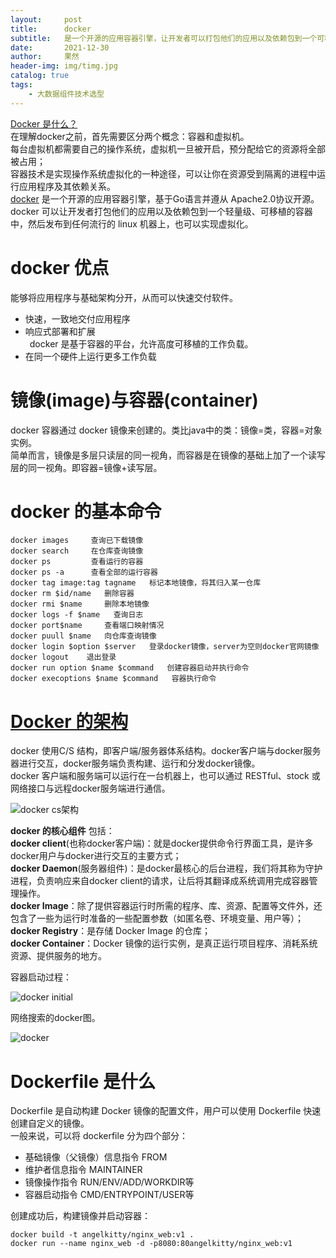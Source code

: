 ```yaml
---
layout:     post
title:      docker
subtitle:   是一个开源的应用容器引擎，让开发者可以打包他们的应用以及依赖包到一个可移植的镜像中，然后发布到任何流行的 Linux或Windows操作系统的机器上，也可以实现虚拟化
date:       2021-12-30
author:     果然
header-img: img/timg.jpg
catalog: true
tags:
    - 大数据组件技术选型
---
```

[Docker 是什么？](https://www.jianshu.com/p/b6c7a4ca3e0e)      
在理解docker之前，首先需要区分两个概念：容器和虚拟机。  
每台虚拟机都需要自己的操作系统，虚拟机一旦被开启，预分配给它的资源将全部被占用；  
容器技术是实现操作系统虚拟化的一种途径，可以让你在资源受到隔离的进程中运行应用程序及其依赖关系。  
[docker](https://www.runoob.com/docker/docker-tutorial.html) 是一个开源的应用容器引擎，基于Go语言并遵从 Apache2.0协议开源。  
docker 可以让开发者打包他们的应用以及依赖包到一个轻量级、可移植的容器中，然后发布到任何流行的 linux 机器上，也可以实现虚拟化。  
# docker  优点  
能够将应用程序与基础架构分开，从而可以快速交付软件。  
   
* 快速，一致地交付应用程序  
* 响应式部署和扩展  
&#8194;docker 是基于容器的平台，允许高度可移植的工作负载。  
* 在同一个硬件上运行更多工作负载  
   
# 镜像(image)与容器(container)  
docker 容器通过 docker 镜像来创建的。类比java中的类：镜像=类，容器=对象实例。  
简单而言，镜像是多层只读层的同一视角，而容器是在镜像的基础上加了一个读写层的同一视角。即容器=镜像+读写层。  

# docker 的基本命令  
```
docker images     查询已下载镜像    
docker search     在仓库查询镜像  
docker ps         查看运行的容器  
docker ps -a      查看全部的运行容器  
docker tag image:tag tagname   标记本地镜像，将其归入某一仓库  
docker rm $id/name   删除容器  
docker rmi $name     删除本地镜像  
docker logs -f $name   查询日志  
docker port$name     查看端口映射情况  
docker puull $name   向仓库查询镜像  
docker login $option $server   登录docker镜像，server为空则docker官网镜像  
docker logout    退出登录  
docker run option $name $command   创建容器启动并执行命令  
docker execoptions $name $command   容器执行命令
```  
# [Docker 的架构](https://www.jianshu.com/p/b6c7a4ca3e0e)  
docker 使用C/S 结构，即客户端/服务器体系结构。docker客户端与docker服务器进行交互，docker服务端负责构建、运行和分发docker镜像。  
docker 客户端和服务端可以运行在一台机器上，也可以通过 RESTful、stock 或网络接口与远程docker服务端进行通信。  

![docker cs架构](https://initialdream16.github.io/img/dockercs.png)  

**docker 的核心组件** 包括：  
**docker client**(也称docker客户端)：就是docker提供命令行界面工具，是许多docker用户与docker进行交互的主要方式；    
**docker Daemon**(服务器组件)：是docker最核心的后台进程，我们将其称为守护进程，负责响应来自docker client的请求，让后将其翻译成系统调用完成容器管理操作。  
**docker Image**：除了提供容器运行时所需的程序、库、资源、配置等文件外，还包含了一些为运行时准备的一些配置参数（如匿名卷、环境变量、用户等）；  
**docker Registry**：是存储 Docker Image 的仓库；     
**docker Container**：Docker 镜像的运行实例，是真正运行项目程序、消耗系统资源、提供服务的地方。    

容器启动过程：  

![docker initial](https://initialdream16.github.io/img/initial.png)  

网络搜索的docker图。
  
![docker](https://initialdream16.github.io/img/1.jpeg)  

# Dockerfile 是什么  
Dockerfile 是自动构建 Docker 镜像的配置文件，用户可以使用 Dockerfile 快速创建自定义的镜像。  
一般来说，可以将 dockerfile 分为四个部分：  
* 基础镜像（父镜像）信息指令 FROM  
* 维护者信息指令 MAINTAINER  
* 镜像操作指令 RUN/ENV/ADD/WORKDIR等  
* 容器启动指令 CMD/ENTRYPOINT/USER等  

创建成功后，构建镜像并启动容器：    
```
docker build -t angelkitty/nginx_web:v1 .  
docker run --name nginx_web -d -p8080:80angelkitty/nginx_web:v1
```


  
